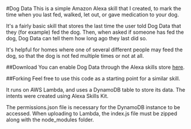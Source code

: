 #Dog Data
This is a simple Amazon Alexa skill that I created, to mark the time when you last fed, walked, let out, or gave medication to your dog.

It's a fairly basic skill that stores the last time the user told Dog Data that they (for example) fed the dog. Then, when asked if someone has fed the dog, Dog Data can tell them how long ago they last did so.

It's helpful for homes where one of several different people may feed the dog, so that the dog is not fed multiple times or not at all.

##Download
You can enable Dog Data through the Alexa skills store [here](https://www.amazon.com/Dog-Data-track-food-walks/dp/B073Q7ND32).

##Forking
Feel free to use this code as a starting point for a similar skill.

It runs on AWS Lambda, and uses a DynamoDB table to store its data. The intents were created using Alexa Skills Kit.

The permissions.json file is necessary for the DynamoDB instance to be accessed. When uploading to Lambda, the index.js file must be zipped along with the node_modules folder.
